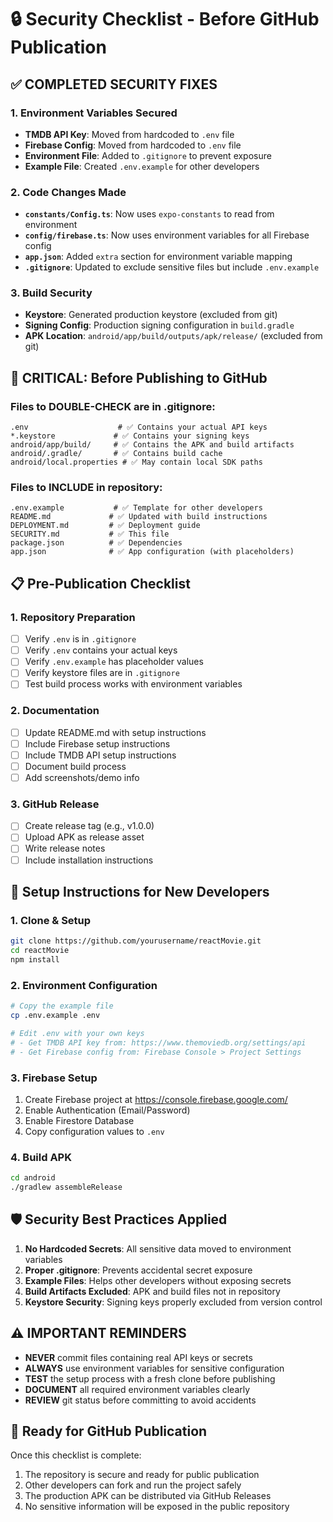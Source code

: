 # 🔒 Security Checklist - Before GitHub Publication

## ✅ COMPLETED SECURITY FIXES

### 1. Environment Variables Secured
- **TMDB API Key**: Moved from hardcoded to `.env` file
- **Firebase Config**: Moved from hardcoded to `.env` file  
- **Environment File**: Added to `.gitignore` to prevent exposure
- **Example File**: Created `.env.example` for other developers

### 2. Code Changes Made
- **`constants/Config.ts`**: Now uses `expo-constants` to read from environment
- **`config/firebase.ts`**: Now uses environment variables for all Firebase config
- **`app.json`**: Added `extra` section for environment variable mapping
- **`.gitignore`**: Updated to exclude sensitive files but include `.env.example`

### 3. Build Security
- **Keystore**: Generated production keystore (excluded from git)
- **Signing Config**: Production signing configuration in `build.gradle`
- **APK Location**: `android/app/build/outputs/apk/release/` (excluded from git)

## 🚨 CRITICAL: Before Publishing to GitHub

### Files to DOUBLE-CHECK are in .gitignore:
```
.env                    # ✅ Contains your actual API keys
*.keystore             # ✅ Contains your signing keys
android/app/build/     # ✅ Contains the APK and build artifacts
android/.gradle/       # ✅ Contains build cache
android/local.properties # ✅ May contain local SDK paths
```

### Files to INCLUDE in repository:
```
.env.example           # ✅ Template for other developers
README.md             # ✅ Updated with build instructions
DEPLOYMENT.md         # ✅ Deployment guide
SECURITY.md           # ✅ This file
package.json          # ✅ Dependencies
app.json              # ✅ App configuration (with placeholders)
```

## 📋 Pre-Publication Checklist

### 1. Repository Preparation
- [ ] Verify `.env` is in `.gitignore` 
- [ ] Verify `.env` contains your actual keys
- [ ] Verify `.env.example` has placeholder values
- [ ] Verify keystore files are in `.gitignore`
- [ ] Test build process works with environment variables

### 2. Documentation
- [ ] Update README.md with setup instructions
- [ ] Include Firebase setup instructions
- [ ] Include TMDB API setup instructions
- [ ] Document build process
- [ ] Add screenshots/demo info

### 3. GitHub Release
- [ ] Create release tag (e.g., v1.0.0)
- [ ] Upload APK as release asset
- [ ] Write release notes
- [ ] Include installation instructions

## 🔧 Setup Instructions for New Developers

### 1. Clone & Setup
```bash
git clone https://github.com/yourusername/reactMovie.git
cd reactMovie
npm install
```

### 2. Environment Configuration
```bash
# Copy the example file
cp .env.example .env

# Edit .env with your own keys
# - Get TMDB API key from: https://www.themoviedb.org/settings/api
# - Get Firebase config from: Firebase Console > Project Settings
```

### 3. Firebase Setup
1. Create Firebase project at https://console.firebase.google.com/
2. Enable Authentication (Email/Password)
3. Enable Firestore Database
4. Copy configuration values to `.env`

### 4. Build APK
```bash
cd android
./gradlew assembleRelease
```

## 🛡️ Security Best Practices Applied

1. **No Hardcoded Secrets**: All sensitive data moved to environment variables
2. **Proper .gitignore**: Prevents accidental secret exposure
3. **Example Files**: Helps other developers without exposing secrets
4. **Build Artifacts Excluded**: APK and build files not in repository
5. **Keystore Security**: Signing keys properly excluded from version control

## ⚠️ IMPORTANT REMINDERS

- **NEVER** commit files containing real API keys or secrets
- **ALWAYS** use environment variables for sensitive configuration
- **TEST** the setup process with a fresh clone before publishing
- **DOCUMENT** all required environment variables clearly
- **REVIEW** git status before committing to avoid accidents

## 🚀 Ready for GitHub Publication

Once this checklist is complete:
1. The repository is secure and ready for public publication
2. Other developers can fork and run the project safely
3. The production APK can be distributed via GitHub Releases
4. No sensitive information will be exposed in the public repository
